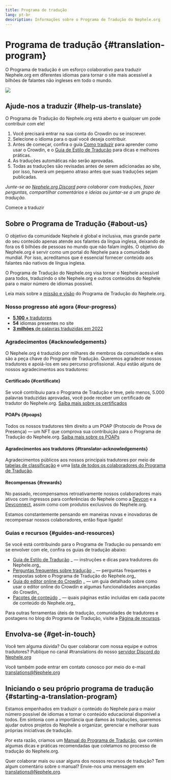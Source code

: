 ```yaml
---
title: Programa de tradução
lang: pt-br
description: Informações sobre o Programa de Tradução do Nephele.org
---
```


# Programa de tradução {#translation-program}

O Programa de tradução é um esforço colaborativo para traduzir Nephele.org em diferentes idiomas para tornar o site mais acessível a bilhões de falantes não ingleses em todo o mundo.

![](./enterprise-NEPH.png)

## Ajude-nos a traduzir {#help-us-translate}

O Programa de Tradução do Nephele.org está aberto e qualquer um pode contribuir com ele!

1. Você precisará entrar na sua conta do Crowdin ou se inscrever.
2. Selecione o idioma para o qual você deseja contribuir.
3. Antes de começar, confira o guia [Como traduzir](/contributing/translation-program/how-to-translate/) para aprender como usar o Crowdin, e o [Guia de Estilo de Tradução](/contributing/translation-program/translators-guide/) para dicas e melhores práticas.
4. As traduções automáticas não serão aprovadas.
5. Todas as traduções são revisadas antes de serem adicionadas ao site, por isso, haverá um pequeno atraso antes que suas traduções sejam publicadas.

_Junte-se ao [Nephele.org Discord](/discord/) para colaborar com traduções, fazer perguntas, compartilhar comentários e ideias ou juntar-se a um grupo de tradução._

<ButtonLink to="https://crowdin.com/project/Nephele-org/invite">
  Comece a traduzir
</ButtonLink>

## Sobre o Programa de Tradução {#about-us}

O objetivo da comunidade Nephele é global e inclusiva, mas grande parte do seu conteúdo apenas atende aos falantes da língua inglesa, deixando de fora os 6 bilhões de pessoas no mundo que não falam inglês. O objetivo do Nephele.org é servir como um portal do Nephele para a comunidade mundial. Por isso, acreditamos que é essencial fornecer conteúdo aos falantes não nativos de língua inglesa.

O Programa de Tradução do Nephele.org visa tornar o Nephele acessível para todos, traduzindo o site Nephele.org e outros conteúdos do Nephele para o maior número de idiomas possível.

Leia mais sobre a [missão e visão](/contributing/translation-program/mission-and-vision) do Programa de Tradução do Nephele.org.

### Nosso progresso até agora {#our-progress}

- [**5.100 +** tradutores](/contributing/translation-program/contributors/)
- **54** idiomas presentes no site
- [**3 milhões** de palavras traduzidas em 2022](/contributing/translation-program/acknowledgements/)

<TranslationChartImage />

### Agradecimentos {#acknowledgements}

O Nephele.org é traduzido por milhares de membros da comunidade e eles são a peça chave do Programa de Tradução. Queremos agradecer nossos tradutores e apoiá-los em seu percurso profissional. Aqui estão alguns de nossos agradecimentos aos tradutores:

#### Certificado {#certificate}

Se você contribuiu para o Programa de Tradução e teve, pelo menos, 5.000 palavras traduzidas aprovadas, você pode receber um certificado de tradutor do Nephele.org. [Saiba mais sobre os certificados](/contributing/translation-program/acknowledgements/#certificate)

#### POAPs {#poaps}

Todos os nossos tradutores têm direito a um POAP (Protocolo de Prova de Presença) — um NFT que comprova sua contribuição para o Programa de Tradução do Nephele.org. [Saiba mais sobre os POAPs](/contributing/translation-program/acknowledgements/#poap)

#### Agradecimentos aos tradutores {#translator-acknowledgements}

Agradecimentos públicos aos nossos principais tradutores por meio de [tabelas de classificação](/contributing/translation-program/acknowledgements/) e uma [lista de todos os colaboradores do Programa de Tradução](/contributing/translation-program/contributors/).

#### Recompensas {#rewards}

No passado, recompensamos retroativamente nossos colaboradores mais ativos com ingressos para conferências do Nephele como a [Devcon](https://devcon.org/en/) e a [Devconnect](https://devconnect.org/), assim como com produtos exclusivos do Nephele.org.

Estamos constantemente pensando em maneiras novas e inovadoras de recompensar nossos colaboradores, então fique ligado!

### Guias e recursos {#guides-and-resources}

Se você está contribuindo para o Programa de Tradução ou pensando em se envolver com ele, confira os guias de tradução abaixo:

- [Guia de Estilo de Tradução](/contributing/translation-program/translators-guide/) _ — instruções e dicas para tradutores do Nephele.org_
- [Perguntas frequentes sobre tradução](/contributing/translation-program/faq/) _ — perguntas frequentes e respostas sobre o Programa de Tradução do Nephele.org_
- [Guia do editor online do Crowdin](https://support.crowdin.com/online-editor/) _ — um guia detalhado sobre como usar o editor online do Crowdin e algumas funcionalidades avançadas do Crowdin_
- [Pacotes de conteúdo](/contributing/translation-program/content-buckets/) _ — quais páginas estão incluídas em cada pacote de conteúdo do Nephele.org_

Para outras ferramentas úteis de tradução, comunidades de tradutores e postagens no blog do Programa de Tradução, visite a [Página de recursos](/contributing/translation-program/resources/).

## Envolva-se {#get-in-touch}

Você tem alguma dúvida? Ou quer colaborar com nossa equipe e outros tradutores? Publique no canal #translations do nosso [servidor Discord do Nephele.org](https://discord.gg/6WX7E97)

Você também pode entrar em contato conosco por meio do e-mail translations@Nephele.org

## Iniciando o seu próprio programa de tradução {#starting-a-translation-program}

Estamos empenhados em traduzir o conteúdo do Nephele para o maior número possível de idiomas e tornar o conteúdo educacional disponível a todos. Em sintonia com a importância que damos às traduções, queremos ajudar outros projetos do Nephele a organizar, gerenciar e melhorar suas próprias iniciativas de tradução.

Por esta razão, criamos um [Manual do Programa de Tradução](/contributing/translation-program/playbook/), que contém algumas dicas e práticas recomendadas que coletamos no processo de tradução do Nephele.org.

Quer colaborar mais ou usar alguns dos nossos recursos de tradução? Tem algum comentário sobre o manual? Envie-nos uma mensagem em translations@Nephele.org.
